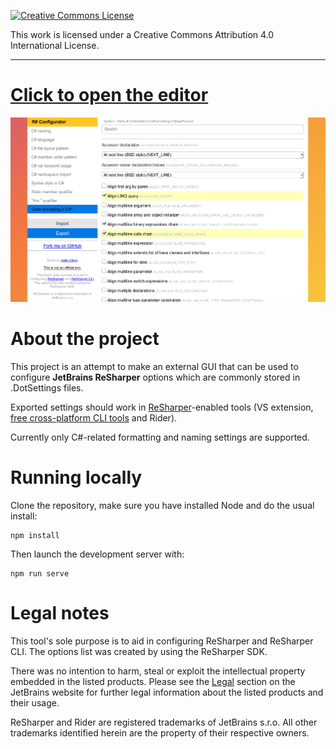 [![Creative Commons License](https://i.creativecommons.org/l/by/4.0/80x15.png)](http://creativecommons.org/licenses/by/4.0/)

This work is licensed under a Creative Commons Attribution 4.0 International License.

---


# [Click to open the editor](https://razer-rbi.github.io/resharper-configurator)

![Screenshot](screenshot.png)

# About the project
This project is an attempt to make an external GUI that can be used to configure
**JetBrains ReSharper** options which are commonly stored in .DotSettings files.

Exported settings should work in [ReSharper](https://www.jetbrains.com/resharper/)-enabled tools (VS extension, [free cross-platform CLI tools](https://www.jetbrains.com/rider/) and Rider).

Currently only C#-related formatting and naming settings are supported.

# Running locally
Clone the repository, make sure you have installed Node and do the usual install:
```
npm install
```
Then launch the development server with:
```
npm run serve
```

# Legal notes
This tool's sole purpose is to aid in configuring ReSharper and ReSharper CLI. The options list was created by using the ReSharper SDK.

There was no intention to harm, steal or exploit the intellectual property
embedded in the listed products. Please see the [Legal](https://www.jetbrains.com/legal) section on the JetBrains website for further legal information about the listed products
and their usage.

ReSharper and Rider are registered trademarks of JetBrains s.r.o.
All other trademarks identified herein are the property of their respective owners.